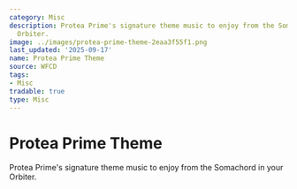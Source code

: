 ```yaml
---
category: Misc
description: Protea Prime's signature theme music to enjoy from the Somachord in your
  Orbiter.
image: ../images/protea-prime-theme-2eaa3f55f1.png
last_updated: '2025-09-17'
name: Protea Prime Theme
source: WFCD
tags:
- Misc
tradable: true
type: Misc
---
```


# Protea Prime Theme

Protea Prime's signature theme music to enjoy from the Somachord in your Orbiter.


